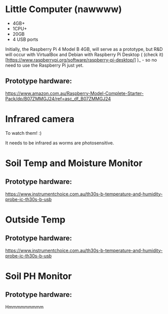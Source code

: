# Little Computer (nawwww)

* 4GB+
* 1CPU+
* 20GB
* 4 USB ports 

Initially, the Raspberry Pi 4 Model B 4GB, will serve as a prototype, but R&D will occur with VirtualBox and Debian with Raspberry Pi Desktop ( (check it)[https://www.raspberrypi.org/software/raspberry-pi-desktop/] )_  - so no need to use the Raspberry Pi just yet.

## Prototype hardware: 
https://www.amazon.com.au/Raspberry-Model-Complete-Starter-Pack/dp/B07ZMMGJ24/ref=asc_df_B07ZMMGJ24

# Infrared camera 

To watch them! :)

It needs to be infrared as worms are photosensitive.

# Soil Temp and Moisture Monitor
## Prototype hardware: 
https://www.instrumentchoice.com.au/th30s-b-temperature-and-humidity-probe-ic-th30s-b-usb

# Outside Temp
## Prototype hardware: 
https://www.instrumentchoice.com.au/th30s-b-temperature-and-humidity-probe-ic-th30s-b-usb

# Soil PH Monitor 
## Prototype hardware: 
Hmmmmmmmmm
